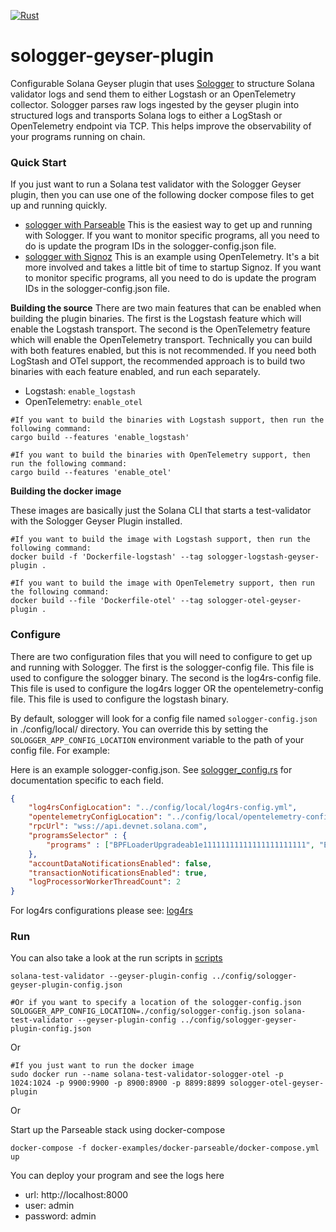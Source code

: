 [![Rust](https://github.com/brytelands/sologger-geyser-plugin/actions/workflows/rust.yml/badge.svg)](https://github.com/brytelands/sologger-geyser-plugin/actions/workflows/rust.yml)

# sologger-geyser-plugin

Configurable Solana Geyser plugin that uses [Sologger](https://github.com/brytelands/sologger) to structure Solana validator logs and send them to either Logstash or an OpenTelemetry collector.
Sologger parses raw logs ingested by the geyser plugin into structured logs and transports Solana logs to either a LogStash or OpenTelemetry endpoint via TCP. This helps improve the observability of your programs running on chain.

### Quick Start

If you just want to run a Solana test validator with the Sologger Geyser plugin, then you can use one of the following docker compose files to get up and running quickly.

- [sologger with Parseable](./docker-examples/docker-parseable/) This is the easiest way to get up and running with Sologger. If you want to monitor specific programs, all you need to do is update the program IDs in the sologger-config.json file.
- [sologger with Signoz](./docker-examples/docker-signoz/) This is an example using OpenTelemetry. It's a bit more involved and takes a little bit of time to startup Signoz. If you want to monitor specific programs, all you need to do is update the program IDs in the sologger-config.json file.


**Building the source**
There are two main features that can be enabled when building the plugin binaries. The first is the Logstash feature which will enable the Logstash transport. The second is the OpenTelemetry feature which will enable the OpenTelemetry transport. Technically you can build with both features enabled, but this is not recommended. If you need both LogStash and OTel support, the recommended approach is to build two binaries with each feature enabled, and run each separately.

- Logstash: `enable_logstash`
- OpenTelemetry: `enable_otel`

```shell
#If you want to build the binaries with Logstash support, then run the following command:
cargo build --features 'enable_logstash'

#If you want to build the binaries with OpenTelemetry support, then run the following command:
cargo build --features 'enable_otel'
```

**Building the docker image**

These images are basically just the Solana CLI that starts a test-validator with the Sologger Geyser Plugin installed.

```shell
#If you want to build the image with Logstash support, then run the following command:
docker build -f 'Dockerfile-logstash' --tag sologger-logstash-geyser-plugin .

#If you want to build the image with OpenTelemetry support, then run the following command:
docker build --file 'Dockerfile-otel' --tag sologger-otel-geyser-plugin .
```

### Configure

There are two configuration files that you will need to configure to get up and running with Sologger.
The first is the sologger-config file. This file is used to configure the sologger binary.
The second is the log4rs-config file. This file is used to configure the log4rs logger OR the opentelemetry-config file. This file is used to configure the logstash binary.

By default, sologger will look for a config file named `sologger-config.json` in ./config/local/ directory. You can override this by setting the `SOLOGGER_APP_CONFIG_LOCATION` environment variable to the path of your config file. For example:

Here is an example sologger-config.json. See [sologger_config.rs](src/sologger_config.rs) for documentation specific to each field.
```json
{
    "log4rsConfigLocation": "../config/local/log4rs-config.yml",
    "opentelemetryConfigLocation": "../config/local/opentelemetry-config.json",
    "rpcUrl": "wss://api.devnet.solana.com",
    "programsSelector" : {
        "programs" : ["BPFLoaderUpgradeab1e11111111111111111111111", "Ed25519SigVerify111111111111111111111111111", "KeccakSecp256k11111111111111111111111111111"]
    },
    "accountDataNotificationsEnabled": false,
    "transactionNotificationsEnabled": true,
    "logProcessorWorkerThreadCount": 2
}
```

For log4rs configurations please see: [log4rs](https://github.com/estk/log4rs)


### Run

You can also take a look at the run scripts in [scripts](./scripts)

```shell
solana-test-validator --geyser-plugin-config ../config/sologger-geyser-plugin-config.json

#Or if you want to specify a location of the sologger-config.json
SOLOGGER_APP_CONFIG_LOCATION=./config/sologger-config.json solana-test-validator --geyser-plugin-config ../config/sologger-geyser-plugin-config.json
```

Or

```shell
#If you just want to run the docker image
sudo docker run --name solana-test-validator-sologger-otel -p 1024:1024 -p 9900:9900 -p 8900:8900 -p 8899:8899 sologger-otel-geyser-plugin
```

Or

Start up the Parseable stack using docker-compose

```shell
docker-compose -f docker-examples/docker-parseable/docker-compose.yml up
```

You can deploy your program and see the logs here

- url: http://localhost:8000
- user: admin
- password: admin